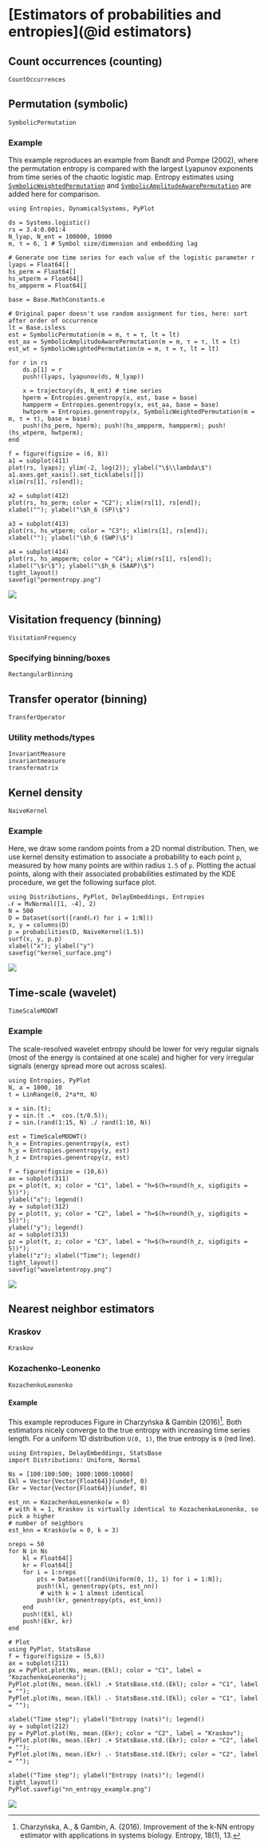 # [Estimators of probabilities and entropies](@id estimators)

## Count occurrences (counting)

```@docs
CountOccurrences
```

## Permutation (symbolic)

```@docs
SymbolicPermutation
```

### Example

This example reproduces an example from Bandt and Pompe (2002), where the permutation
entropy is compared with the largest Lyapunov exponents from time series of the chaotic
logistic map. Entropy estimates using [`SymbolicWeightedPermutation`](@ref)
and [`SymbolicAmplitudeAwarePermutation`](@ref) are added here for comparison.

```@example
using Entropies, DynamicalSystems, PyPlot

ds = Systems.logistic()
rs = 3.4:0.001:4
N_lyap, N_ent = 100000, 10000
m, τ = 6, 1 # Symbol size/dimension and embedding lag

# Generate one time series for each value of the logistic parameter r
lyaps = Float64[]
hs_perm = Float64[]
hs_wtperm = Float64[]
hs_ampperm = Float64[]

base = Base.MathConstants.e

# Original paper doesn't use random assignment for ties, here: sort after order of occurrence
lt = Base.isless
est = SymbolicPermutation(m = m, τ = τ, lt = lt)
est_aa = SymbolicAmplitudeAwarePermutation(m = m, τ = τ, lt = lt)
est_wt = SymbolicWeightedPermutation(m = m, τ = τ, lt = lt)

for r in rs
    ds.p[1] = r
    push!(lyaps, lyapunov(ds, N_lyap))

    x = trajectory(ds, N_ent) # time series
    hperm = Entropies.genentropy(x, est, base = base)
    hampperm = Entropies.genentropy(x, est_aa, base = base)
    hwtperm = Entropies.genentropy(x, SymbolicWeightedPermutation(m = m, τ = τ), base = base)
    push!(hs_perm, hperm); push!(hs_ampperm, hampperm); push!(hs_wtperm, hwtperm);
end

f = figure(figsize = (6, 8))
a1 = subplot(411)
plot(rs, lyaps); ylim(-2, log(2)); ylabel("\$\\lambda\$")
a1.axes.get_xaxis().set_ticklabels([])
xlim(rs[1], rs[end]);

a2 = subplot(412)
plot(rs, hs_perm; color = "C2"); xlim(rs[1], rs[end]);
xlabel(""); ylabel("\$h_6 (SP)\$")

a3 = subplot(413)
plot(rs, hs_wtperm; color = "C3"); xlim(rs[1], rs[end]);
xlabel(""); ylabel("\$h_6 (SWP)\$")

a4 = subplot(414)
plot(rs, hs_ampperm; color = "C4"); xlim(rs[1], rs[end]);
xlabel("\$r\$"); ylabel("\$h_6 (SAAP)\$")
tight_layout()
savefig("permentropy.png")
```

![](permentropy.png)


## Visitation frequency (binning)

```@docs
VisitationFrequency
```

### Specifying binning/boxes

```@docs
RectangularBinning
```

## Transfer operator (binning)

```@docs
TransferOperator
```

### Utility methods/types

```@docs
InvariantMeasure
invariantmeasure
transfermatrix
```

## Kernel density

```@docs
NaiveKernel
```

### Example

Here, we draw some random points from a 2D normal distribution. Then, we use kernel 
density estimation to associate a probability to each point `p`, measured by how many 
points are within radius `1.5` of `p`. Plotting the actual points, along with their 
associated probabilities estimated by the KDE procedure, we get the following surface 
plot.

```@example
using Distributions, PyPlot, DelayEmbeddings, Entropies
𝒩 = MvNormal([1, -4], 2)
N = 500
D = Dataset(sort([rand(𝒩) for i = 1:N]))
x, y = columns(D)
p = probabilities(D, NaiveKernel(1.5))
surf(x, y, p.p)
xlabel("x"); ylabel("y")
savefig("kernel_surface.png")
```

![](kernel_surface.png)

## Time-scale (wavelet)

```@docs
TimeScaleMODWT
```

### Example

The scale-resolved wavelet entropy should be lower for very regular signals (most of the 
energy is contained at one scale) and higher for very irregular signals (energy spread
more out across scales).

```@example
using Entropies, PyPlot
N, a = 1000, 10
t = LinRange(0, 2*a*π, N)

x = sin.(t);
y = sin.(t .+  cos.(t/0.5));
z = sin.(rand(1:15, N) ./ rand(1:10, N))

est = TimeScaleMODWT()
h_x = Entropies.genentropy(x, est)
h_y = Entropies.genentropy(y, est)
h_z = Entropies.genentropy(z, est)

f = figure(figsize = (10,6))
ax = subplot(311)
px = plot(t, x; color = "C1", label = "h=$(h=round(h_x, sigdigits = 5))"); 
ylabel("x"); legend()
ay = subplot(312)
py = plot(t, y; color = "C2", label = "h=$(h=round(h_y, sigdigits = 5))"); 
ylabel("y"); legend()
az = subplot(313)
pz = plot(t, z; color = "C3", label = "h=$(h=round(h_z, sigdigits = 5))"); 
ylabel("z"); xlabel("Time"); legend()
tight_layout()
savefig("waveletentropy.png")
```

![](waveletentropy.png)


## Nearest neighbor estimators

### Kraskov

```@docs
Kraskov
```

### Kozachenko-Leonenko

```@docs
KozachenkoLeonenko
```

#### Example

This example reproduces Figure in Charzyńska & Gambin (2016)[^Charzyńska2016]. Both 
estimators nicely converge to the true entropy with increasing time series length. 
For a uniform 1D distribution ``U(0, 1)``, the true entropy is `0` (red line).

```@example
using Entropies, DelayEmbeddings, StatsBase
import Distributions: Uniform, Normal

Ns = [100:100:500; 1000:1000:10000]
Ekl = Vector{Vector{Float64}}(undef, 0)
Ekr = Vector{Vector{Float64}}(undef, 0)

est_nn = KozachenkoLeonenko(w = 0)
# with k = 1, Kraskov is virtually identical to KozachenkoLeonenko, so pick a higher 
# number of neighbors
est_knn = Kraskov(w = 0, k = 3)

nreps = 50
for N in Ns
    kl = Float64[]
    kr = Float64[]
    for i = 1:nreps
        pts = Dataset([rand(Uniform(0, 1), 1) for i = 1:N]);
        push!(kl, genentropy(pts, est_nn))
         # with k = 1 almost identical
        push!(kr, genentropy(pts, est_knn))
    end
    push!(Ekl, kl)
    push!(Ekr, kr)
end

# Plot
using PyPlot, StatsBase
f = figure(figsize = (5,6))
ax = subplot(211)
px = PyPlot.plot(Ns, mean.(Ekl); color = "C1", label = "KozachenkoLeonenko"); 
PyPlot.plot(Ns, mean.(Ekl) .+ StatsBase.std.(Ekl); color = "C1", label = ""); 
PyPlot.plot(Ns, mean.(Ekl) .- StatsBase.std.(Ekl); color = "C1", label = ""); 

xlabel("Time step"); ylabel("Entropy (nats)"); legend()
ay = subplot(212)
py = PyPlot.plot(Ns, mean.(Ekr); color = "C2", label = "Kraskov"); 
PyPlot.plot(Ns, mean.(Ekr) .+ StatsBase.std.(Ekr); color = "C2", label = ""); 
PyPlot.plot(Ns, mean.(Ekr) .- StatsBase.std.(Ekr); color = "C2", label = ""); 

xlabel("Time step"); ylabel("Entropy (nats)"); legend()
tight_layout()
PyPlot.savefig("nn_entropy_example.png")
```

![](nn_entropy_example.png)

[^Charzyńska2016]: Charzyńska, A., & Gambin, A. (2016). Improvement of the k-NN entropy estimator with applications in systems biology. Entropy, 18(1), 13.
